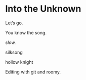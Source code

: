 Into the Unknown
================

Let’s go.

You know the song.

_slow._

silksong

hollow knight

Editing with git and roomy.